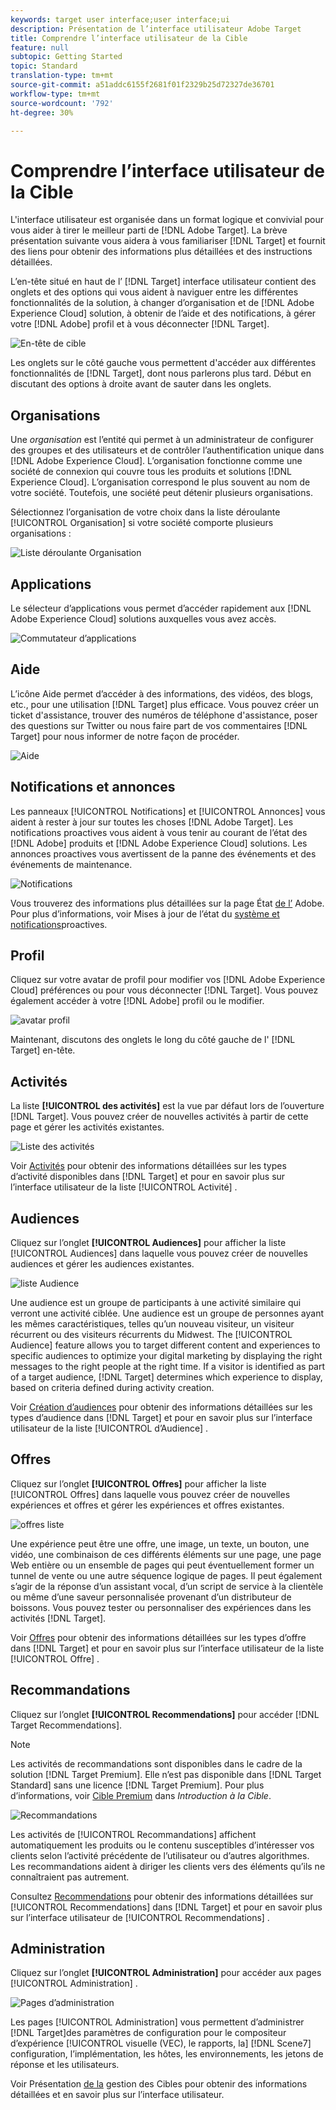 ```yaml
---
keywords: target user interface;user interface;ui
description: Présentation de l’interface utilisateur Adobe Target
title: Comprendre l’interface utilisateur de la Cible
feature: null
subtopic: Getting Started
topic: Standard
translation-type: tm+mt
source-git-commit: a51addc6155f2681f01f2329b25d72327de36701
workflow-type: tm+mt
source-wordcount: '792'
ht-degree: 30%

---
```



# Comprendre l’interface utilisateur de la Cible

L&#39;interface utilisateur est organisée dans un format logique et convivial pour vous aider à tirer le meilleur parti de [!DNL Adobe Target]. La brève présentation suivante vous aidera à vous familiariser [!DNL Target] et fournit des liens pour obtenir des informations plus détaillées et des instructions détaillées.

L’en-tête situé en haut de l’ [!DNL Target] interface utilisateur contient des onglets et des options qui vous aident à naviguer entre les différentes fonctionnalités de la solution, à changer d’organisation et de [!DNL Adobe Experience Cloud] solution, à obtenir de l’aide et des notifications, à gérer votre [!DNL Adobe] profil et à vous déconnecter [!DNL Target].

![En-tête de cible](/help/c-intro/assets/target-header.png)

Les onglets sur le côté gauche vous permettent d&#39;accéder aux différentes fonctionnalités de [!DNL Target], dont nous parlerons plus tard. Début en discutant des options à droite avant de sauter dans les onglets.

## Organisations

Une *organisation* est l’entité qui permet à un administrateur de configurer des groupes et des utilisateurs et de contrôler l’authentification unique dans [!DNL Adobe Experience Cloud]. L’organisation fonctionne comme une société de connexion qui couvre tous les produits et solutions [!DNL Experience Cloud]. L’organisation correspond le plus souvent au nom de votre société. Toutefois, une société peut détenir plusieurs organisations.

Sélectionnez l’organisation de votre choix dans la liste déroulante [!UICONTROL Organisation] si votre société comporte plusieurs organisations :

![Liste déroulante Organisation](/help/c-intro/assets/organizations.png)

## Applications

Le sélecteur d’applications vous permet d’accéder rapidement aux [!DNL Adobe Experience Cloud] solutions auxquelles vous avez accès.

![Commutateur d’applications](/help/c-intro/assets/apps.png)

## Aide

L’icône Aide permet d’accéder à des informations, des vidéos, des blogs, etc., pour une utilisation [!DNL Target] plus efficace. Vous pouvez créer un ticket d&#39;assistance, trouver des numéros de téléphone d&#39;assistance, poser des questions sur Twitter ou nous faire part de vos commentaires [!DNL Target] pour nous informer de notre façon de procéder.

![Aide](/help/c-intro/assets/help.png)

## Notifications et annonces

Les panneaux [!UICONTROL Notifications] et [!UICONTROL Annonces] vous aident à rester à jour sur toutes les choses [!DNL Adobe Target]. Les notifications proactives vous aident à vous tenir au courant de l’état des [!DNL Adobe] produits et [!DNL Adobe Experience Cloud] solutions. Les annonces proactives vous avertissent de la panne des événements et des événements de maintenance.

![Notifications](/help/c-intro/assets/notifications.png)

Vous trouverez des informations plus détaillées sur la page État [de l’](https://status.adobe.com/) Adobe. Pour plus d’informations, voir Mises à jour de l’état du [système et notifications](/help/c-intro/assets/notifications.png)proactives.

## Profil

Cliquez sur votre avatar de profil pour modifier vos [!DNL Adobe Experience Cloud] préférences ou pour vous déconnecter [!DNL Target]. Vous pouvez également accéder à votre [!DNL Adobe] profil ou le modifier.

![avatar profil](/help/c-intro/assets/change-language.png)

Maintenant, discutons des onglets le long du côté gauche de l&#39; [!DNL Target] en-tête.

## Activités

La liste **[!UICONTROL des activités]** est la vue par défaut lors de l’ouverture [!DNL Target]. Vous pouvez créer de nouvelles activités à partir de cette page et gérer les activités existantes.

![Liste des activités](/help/c-intro/assets/activities-list.png)

Voir [Activités](/help/c-activities/activities.md) pour obtenir des informations détaillées sur les types d’activité disponibles dans [!DNL Target] et pour en savoir plus sur l’interface utilisateur de la liste [!UICONTROL Activité] .

## Audiences

Cliquez sur l’onglet **[!UICONTROL Audiences]** pour afficher la liste [!UICONTROL Audiences] dans laquelle vous pouvez créer de nouvelles audiences et gérer les audiences existantes.

![liste Audience](/help/c-intro/assets/audience-list.png)

Une audience est un groupe de participants à une activité similaire qui verront une activité ciblée. Une audience est un groupe de personnes ayant les mêmes caractéristiques, telles qu’un nouveau visiteur, un visiteur récurrent ou des visiteurs récurrents du Midwest. The [!UICONTROL Audience] feature allows you to target different content and experiences to specific audiences to optimize your digital marketing by displaying the right messages to the right people at the right time. If a visitor is identified as part of a target audience, [!DNL Target] determines which experience to display, based on criteria defined during activity creation.

Voir [Création d’audiences](/help/c-target/c-audiences/create-audience.md) pour obtenir des informations détaillées sur les types d’audience dans [!DNL Target] et pour en savoir plus sur l’interface utilisateur de la liste [!UICONTROL d’Audience] .

## Offres

Cliquez sur l’onglet **[!UICONTROL Offres]** pour afficher la liste [!UICONTROL Offres] dans laquelle vous pouvez créer de nouvelles expériences et offres et gérer les expériences et offres existantes.

![offres liste](/help/c-intro/assets/offers.png)

Une expérience peut être une offre, une image, un texte, un bouton, une vidéo, une combinaison de ces différents éléments sur une page, une page Web entière ou un ensemble de pages qui peut éventuellement former un tunnel de vente ou une autre séquence logique de pages. Il peut également s’agir de la réponse d’un assistant vocal, d’un script de service à la clientèle ou même d’une saveur personnalisée provenant d’un distributeur de boissons. Vous pouvez tester ou personnaliser des expériences dans les activités [!DNL Target].

Voir [Offres](/help/c-experiences/c-manage-content/manage-content.md) pour obtenir des informations détaillées sur les types d’offre dans [!DNL Target] et pour en savoir plus sur l’interface utilisateur de la liste [!UICONTROL Offre] .

## Recommandations

Cliquez sur l’onglet **[!UICONTROL Recommendations]** pour accéder [!DNL Target Recommendations].

>[!NOTE]
>
>Les activités de recommandations sont disponibles dans le cadre de la solution [!DNL Target Premium]. Elle n’est pas disponible dans [!DNL Target Standard] sans une licence [!DNL Target Premium]. Pour plus d’informations, voir [Cible Premium](/help/c-intro/intro.md#premium) dans *Introduction à la Cible*.

![Recommandations](/help/c-intro/assets/recommendations.png)

Les activités de [!UICONTROL Recommandations] affichent automatiquement les produits ou le contenu susceptibles d’intéresser vos clients selon l’activité précédente de l’utilisateur ou d’autres algorithmes. Les recommandations aident à diriger les clients vers des éléments qu’ils ne connaîtraient pas autrement.

Consultez [Recommendations](/help/c-recommendations/recommendations.md) pour obtenir des informations détaillées sur [!UICONTROL Recommendations] dans [!DNL Target] et pour en savoir plus sur l’interface utilisateur de [!UICONTROL Recommendations] .

## Administration

Cliquez sur l’onglet **[!UICONTROL Administration]** pour accéder aux pages [!UICONTROL Administration] .

![Pages d’administration](/help/c-intro/assets/administration.png)

Les pages [!UICONTROL Administration] vous permettent d’administrer [!DNL Target]des paramètres de configuration pour le compositeur d’expérience [!UICONTROL visuelle (VEC), le rapports, la] [!DNL Scene7] configuration, l’implémentation, les hôtes, les environnements, les jetons de réponse et les utilisateurs.

Voir Présentation [de la](/help/administrating-target/administrating-target.md) gestion des Cibles pour obtenir des informations détaillées et en savoir plus sur l’interface utilisateur.
